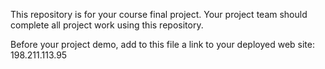 This repository is for your course final project. Your project team
should complete all project work using this repository.

Before your project demo, add to this file a link to your deployed
web site:
198.211.113.95
